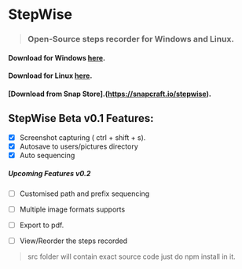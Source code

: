 # StepWise

>### Open-Source steps recorder for Windows and Linux.

#### Download for Windows [here](https://app.box.com/s/yr1k4ja9xh1041teab7d0ewv1sixk674).

#### Download for Linux [here](https://app.box.com/s/tw9omcu3oaui3qapz8f5l0gjksys1cye).
#### [Download from Snap Store].(https://snapcraft.io/stepwise).

## StepWise Beta v0.1 Features:

- [x] Screenshot capturing ( ctrl + shift + s).
- [x] Autosave to users/pictures directory
- [x] Auto sequencing

##### Upcoming Features v0.2

- [ ] Customised path and prefix sequencing
- [ ] Multiple image formats supports
- [ ] Export to pdf.
- [ ] View/Reorder the steps recorded



> src folder will contain exact source code just do npm install in it.

